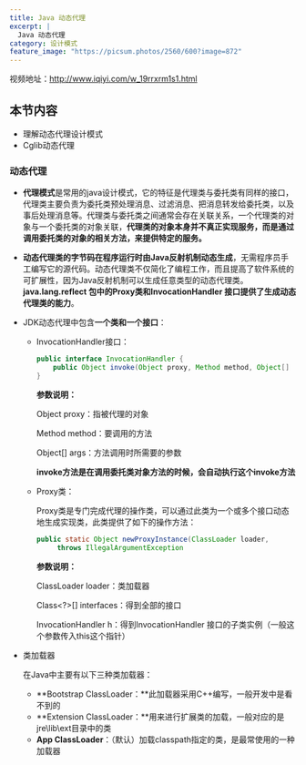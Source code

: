 ```yaml
---
title: Java 动态代理
excerpt: |
  Java 动态代理
category: 设计模式
feature_image: "https://picsum.photos/2560/600?image=872"
---
```

视频地址：http://www.iqiyi.com/w_19rrxrm1s1.html

## 本节内容

- 理解动态代理设计模式
- Cglib动态代理

### 动态代理

- **代理模式**是常用的java设计模式，它的特征是代理类与委托类有同样的接口，代理类主要负责为委托类预处理消息、过滤消息、把消息转发给委托类，以及事后处理消息等。代理类与委托类之间通常会存在关联关系，一个代理类的对象与一个委托类的对象关联，**代理类的对象本身并不真正实现服务，而是通过调用委托类的对象的相关方法，来提供特定的服务。**

- **动态代理类的字节码在程序运行时由Java反射机制动态生成**，无需程序员手工编写它的源代码。动态代理类不仅简化了编程工作，而且提高了软件系统的可扩展性，因为Java反射机制可以生成任意类型的动态代理类。**java.lang.reflect 包中的Proxy类和InvocationHandler 接口提供了生成动态代理类的能力**。

- JDK动态代理中包含**一个类和一个接口**：

  - InvocationHandler接口：

    ```java
    public interface InvocationHandler {
    	public Object invoke(Object proxy, Method method, Object[] 			args) throws Throwable;
    }
    ```

    **参数说明：**

    Object proxy：指被代理的对象

    Method method：要调用的方法

    Object[] args：方法调用时所需要的参数

    **invoke方法是在调用委托类对象方法的时候，会自动执行这个invoke方法**

  - Proxy类：

    Proxy类是专门完成代理的操作类，可以通过此类为一个或多个接口动态地生成实现类，此类提供了如下的操作方法：

    ```java
    public static Object newProxyInstance(ClassLoader loader,              		Class<?>[] interfaces, InvocationHandler h)  
    	 throws IllegalArgumentException
    ```

    **参数说明：**

    ClassLoader loader：类加载器

    Class<?>[] interfaces：得到全部的接口

    InvocationHandler h：得到InvocationHandler 接口的子类实例（一般这个参数传入this这个指针）

- 类加载器

  在Java中主要有以下三种类加载器：

  - **Bootstrap ClassLoader：**此加载器采用C++编写，一般开发中是看不到的
  - **Extension ClassLoader：**用来进行扩展类的加载，一般对应的是jre\lib\ext目录中的类
  - **App ClassLoader**：（默认）加载classpath指定的类，是最常使用的一种加载器
